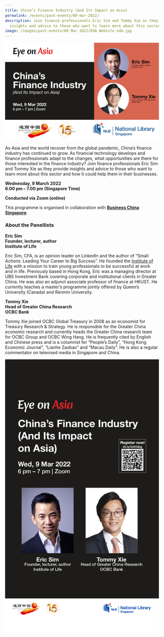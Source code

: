 ```yaml
---
title: China’s Finance Industry (And Its Impact on Asia)
permalink: /events/past-events/09-mar-2022/
description: Join finance professionals Eric Sim and Tommy Xie as they provide
  insights and advice to those who want to learn more about this sector.
image: /images/past-events/09 Mar 2022/EOA Website edm.jpg
---
```

![9 March EDM](/images/past-events/09%20Mar%202022/EOA-Website-edm.jpg)

As Asia and the world recover from the global pandemic, China’s finance industry has continued to grow. As financial technology develops and finance professionals adapt to the changes, what opportunities are there for those interested in the finance industry? Join finance professionals Eric Sim and Tommy Xie as they provide insights and advice to those who want to learn more about this sector and how it could help them in their businesses.

**Wednesday, 9 March 2022**<br>
**6.00 pm – 7.00 pm (Singapore Time)**

**Conducted via Zoom (online)**

This programme is organised in collaboration with [**Business China Singapore**](https://businesschina.org.sg/).

### **About the Panellists**

**Eric Sim**<br>
**Founder, lecturer, author**<br>
**Institute of Life**

Eric Sim, CFA, is an opinion leader on LinkedIn and the author of “Small Actions: Leading Your Career to Big Success”. He founded the [Institute of Life](https://iol.life/) with a mission to train young professionals to be successful at work and in life. Previously based in Hong Kong, Eric was a managing director at UBS Investment Bank covering corporate and institutional clients in Greater China. He was also an adjunct associate professor of finance at HKUST. He currently teaches a master’s programme jointly offered by Queen’s University (Canada) and Renmin University.

**Tommy Xie**<br>
**Head of Greater China Research**<br>
**OCBC Bank**

Tommy Xie joined OCBC Global Treasury in 2008 as an economist for Treasury Research & Strategy. He is responsible for the Greater China economic research and currently heads the Greater China research team for OCBC Group and OCBC Wing Hang. He is frequently cited by English and Chinese press and is a columnist for “People’s Daily”, “Hong Kong Economic Journal”, “Lianhe Zaobao” and “Macau Daily”. He is also a regular commentator on televised media in Singapore and China.

![EOA Programme 9 March 2022](/images/past-events/09%20Mar%202022/EOA%20DBB.jpg)